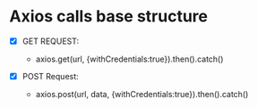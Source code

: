 # Axios calls base structure

- [x] GET REQUEST:

  - axios.get(url, {withCredentials:true}).then().catch()

- [x] POST Request:

  - axios.post(url, data, {withCredentials:true}).then().catch()
